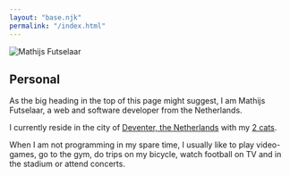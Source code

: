 ```yaml
---
layout: "base.njk"
permalink: "/index.html"
---
```


<section class="personal-info">
    <img src="/img/mathijs.jpg" alt="Mathijs Futselaar" class="profile-photo img has-border"/>
    <div class="text-block">
        <h2>Personal</h2>
        <p>As the big heading in the top of this page might suggest, I am Mathijs Futselaar, a web and software
            developer from the Netherlands.</p>
        <p>I currently reside in the city of <a href="https://en.wikipedia.org/wiki/Deventer">Deventer, the
            Netherlands</a> with my <a href="/cats.html">2 cats</a>.</a></p>
        <p>When I am not programming in my spare time, I usually like to play video-games, go to the gym, do trips
            on my bicycle, watch football on TV and in the stadium or attend concerts.</p>
    </div>
</section>